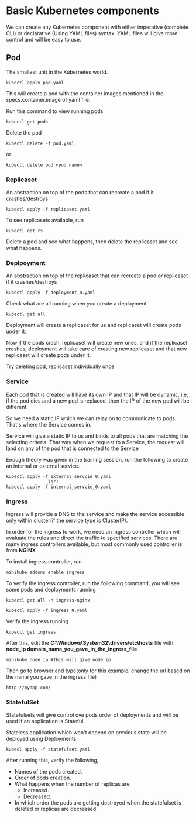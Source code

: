 # Basic Kubernetes components

We can create any Kubernetes component with either imperative (complete CLI) or declarative (Using YAML files) syntax. YAML files will give more control and will be easy to use.

## Pod

The smallest unit in the Kubernetes world.

```
kubectl apply pod.yaml
```
This will create a pod with the container images mentioned in the specs.container.image of yaml flie.

Run this command to view running pods
```
kubectl get pods
```
Delete the pod
```
kubectl delete -f pod.yaml
```
or
```
kubectl delete pod <pod name>
```

### Replicaset
An abstraction on top of the pods that can recreate a pod if it crashes/destroys
```
kubectl apply -f replicaset.yaml
```
To see replicasets available, run
```
kubectl get rs
```
Delete a pod and see what happens, then delete the replicaset and see what happens.

### Deplpoyment
An abstraction on top of the replicaset that can recreate a pod or replicaset if it crashes/destroys
```
kubectl apply -f deployment_0.yaml
```

Check what are all running when you create a deployment.
```
kubectl get all
```
Deployment will create a replicaset for us and replicaset will create pods under it.

Now if the pods crash, replicaset will create new ones, and if the replicaset crashes, deployment will take care of creating new replicaset and that new replicaset will create pods under it.

Try deleting pod, replicaset individually once

### Service
Each pod that is created will have its own IP and that IP will be dynamic. i.e, if the pod dies and a new pod is replaced, then the IP of the new pod will be different.

So we need a static IP which we can relay on to communicate to pods. That's where the Service comes in.

Service will give a static IP to us and binds to all pods that are matching the selecting criteria. That way when we request to a Service, the request will land on any of the pod that is connected to the Service

Enough theory was given in the training session, run the following to create an internal or external service.
```
kubectl apply -f external_servcie_0.yaml
                (or)
kubectl apply -f internal_servcie_0.yaml
```

### Ingress
Ingress will provide a DNS to the service and make the service accessible only within cluster(if the service type is ClusterIP).

In order for the ingress to work, we need an ingress controller which will evaluate the rules and direct the traffic to specified services. There are many ingress controllers available, but most commonly used controller is from **NGINX**

To install ingress controller, run

```
minikube addons enable ingress
```

To verify the ingress controller, run the following command, you will see some pods and deployments running
```
kubectl get all -n ingress-nginx
```

```
kubectl apply -f ingress_0.yaml
```
Verify the ingress running
```
kubectl get ingress
```


After this, edit the **C:\Windows\System32\drivers\etc\hosts** file with **node_ip domain_name_you_gave_in_the_ingress_file**

```
minikube node ip #This will give node ip
```

Then go to browser and type(only for this example, change the url based on the name you gave in the ingress file)
```
http://myapp.com/
```


### StatefulSet
Statefulsets will give control ove pods order of deployments and will be used if an application is Stateful.

Stateless application which won't depend on previous state will be deployed using Deployments.


```
kubecl apply -f statefulset.yaml
```
After running this, verify the following,
* Names of the pods created.
* Order of pods creation.
* What happens when the number of replicas are
  * Increased.
  * Decreased.
* In which order the pods are getting destroyed when the statefulset is deleted or replicas are decreased.